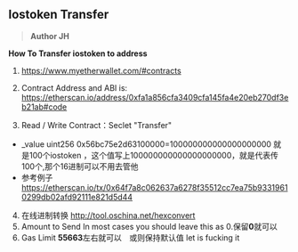 ## Iostoken Transfer
>**Author JH**

**How To Transfer iostoken to address**

1. https://www.myetherwallet.com/#contracts
2. Contract Address and ABI is: https://etherscan.io/address/0xfa1a856cfa3409cfa145fa4e20eb270df3eb21ab#code

3. Read / Write Contract：Seclet "Transfer"
 * _value uint256 0x56bc75e2d63100000=100000000000000000000 就是100个iostoken ，这个值写上100000000000000000000，就是代表传100个,那个16进制可以不用去管他
 * 参考例子　https://etherscan.io/tx/0x64f7a8c062637a6278f35512cc7ea75b93319610299db02afd92111e821d5d44


4. 在线进制转换 http://tool.oschina.net/hexconvert
5. Amount to Send In most cases you should leave this as 0.保留**0**就可以
6. Gas Limit **55663**左右就可以　或则保持默认值 
let is fucking it
